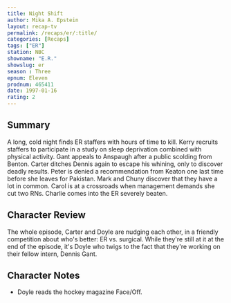 ```yaml
---
title: Night Shift
author: Mika A. Epstein
layout: recap-tv
permalink: /recaps/er/:title/
categories: [Recaps]
tags: ["ER"]
station: NBC
showname: "E.R."
showslug: er
season : Three  
epnum: Eleven  
prodnum: 465411    
date: 1997-01-16  
rating: 2  
---
```


## Summary  
  
A long, cold night finds ER staffers with hours of time to kill. Kerry recruits staffers to participate in a study on sleep deprivation combined with physical activity. Gant appeals to Anspaugh after a public scolding from Benton. Carter ditches Dennis again to escape his whining, only to discover deadly results. Peter is denied a recommendation from Keaton one last time before she leaves for Pakistan. Mark and Chuny discover that they have a lot in common. Carol is at a crossroads when management demands she cut two RNs. Charlie comes into the ER severely beaten.

## Character Review  
  
The whole episode, Carter and Doyle are nudging each other, in a friendly competition about who's better: ER vs. surgical. While they're still at it at the end of the episode, it's Doyle who twigs to the fact that they're working on their fellow intern, Dennis Gant.

## Character Notes  
  
* Doyle reads the hockey magazine Face/Off.